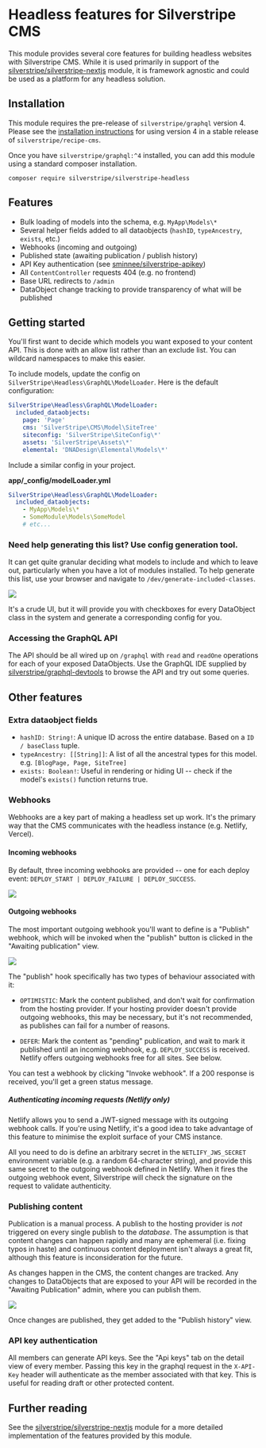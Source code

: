# Headless features for Silverstripe CMS

This module provides several core features for building headless
websites with Silverstripe CMS. While it is used primarily in support of the [silverstripe/silverstripe-nextjs](https://github.com/silverstripe/silverstripe-nextjs) module, it is framework agnostic and could be used
as a platform for any headless solution.

## Installation

This module requires the pre-release of `silverstripe/graphql` version 4. Please see
the [installation instructions](https://docs.silverstripe.org/en/4/developer_guides/graphql/getting_started/) for using version 4 in a stable release of `silverstripe/recipe-cms`.

Once you have `silverstripe/graphql:^4` installed, you can add this module
using a standard composer installation.

```
composer require silverstripe/silverstripe-headless
```

## Features

* Bulk loading of models into the schema, e.g. `MyApp\Models\*`
* Several helper fields added to all dataobjects (`hashID`, `typeAncestry`, `exists`, etc.)
* Webhooks (incoming and outgoing)
* Published state (awaiting publication / publish history)
* API Key authentication (see [sminnee/silverstripe-apikey](https://github.com/sminnee/silverstripe-apikey))
* All `ContentController` requests 404 (e.g. no frontend)
* Base URL redirects to `/admin`
* DataObject change tracking to provide transparency of what will be published


## Getting started

You'll first want to decide which models you want exposed to your content API. This is done with an allow list rather than an exclude list. You can 
wildcard namespaces to make this easier.

To include models, update the config on `SilverStripe\Headless\GraphQL\ModelLoader`. Here is the default configuration:

```yaml
SilverStripe\Headless\GraphQL\ModelLoader:
  included_dataobjects:
    page: 'Page'
    cms: 'SilverStripe\CMS\Model\SiteTree'
    siteconfig: 'SilverStripe\SiteConfig\*'
    assets: 'SilverStripe\Assets\*'
    elemental: 'DNADesign\Elemental\Models\*'
```

Include a similar config in your project.

**app/_config/modelLoader.yml**
```yaml
SilverStripe\Headless\GraphQL\ModelLoader:
  included_dataobjects:
    - MyApp\Models\*
    - SomeModule\Models\SomeModel
    # etc...
```

### Need help generating this list? Use config generation tool.

It can get quite granular deciding what models to include and which to leave out, particularly when you have a lot of modules installed. To help generate this list, use your browser and navigate to `/dev/generate-included-classes`. 

<img src="https://raw.githubusercontent.com/silverstripe/silverstripe-headless/main/screeenshots/generate_classes.png" />

It's a crude UI, but it will provide you with checkboxes for every DataObject class in the system and generate a corresponding config for you.

### Accessing the GraphQL API

The API should be all wired up on `/graphql` with `read` and `readOne` operations for each of your exposed DataObjects. Use the GraphQL IDE supplied by [silverstripe/graphql-devtools](https://github.com/silverstripe/graphql-devtools) to browse the API and try out some queries.

## Other features

### Extra dataobject fields

* `hashID: String!`: A unique ID across the entire database. Based on a `ID / baseClass` tuple.
* `typeAncestry: [[String]]`: A list of all the ancestral types for this model. e.g. `[BlogPage, Page, SiteTree]`
* `exists: Boolean!`: Useful in rendering or hiding UI -- check if the model's `exists()` function returns true.

### Webhooks

Webhooks are a key part of making a headless set up work. It's the primary way that the CMS communicates with the headless instance (e.g. Netlify, Vercel).

#### Incoming webhooks

By default, three incoming webhooks are provided -- one for each deploy event: `DEPLOY_START | DEPLOY_FAILURE | DEPLOY_SUCCESS`.

<img src="https://raw.githubusercontent.com/silverstripe/silverstripe-headless/main/screeenshots/incoming_webhooks.png" />

#### Outgoing webhooks

The most important outgoing webhook you'll want to define is a "Publish" webhook, which will be invoked when the
"publish" button is clicked in the "Awaiting publication" view.

<img src="https://raw.githubusercontent.com/silverstripe/silverstripe-headless/main/screeenshots/outgoing_webhooks.png" />

The "publish" hook specifically has two types of behaviour associated with it:

* `OPTIMISTIC`: Mark the content published, and don't wait for confirmation from the hosting provider. If your hosting provider doesn't provide outgoing webhooks, this may be necessary, but it's not recommended, as publishes can fail for a number of reasons.

* `DEFER`: Mark the content as "pending" publication, and wait to mark it published until an incoming webhook, e.g. `DEPLOY_SUCCESS` is received. Netlify offers outgoing webhooks free for all sites. See below.

You can test a webhook by clicking "Invoke webhook". If a 200 response is received, you'll get a green status message.


##### Authenticating incoming requests (Netlify only)

Netlify allows you to send a JWT-signed message with its outgoing webhook calls. If you're using Netlify, it's a good
idea to take advantage of this feature to minimise the exploit surface of your CMS instance. 

All you need to do is define an arbitrary secret in the `NETLIFY_JWS_SECRET` environment variable (e.g. a random 64-character string), and provide this same secret to the outgoing webhook defined in Netlify. When it fires the outgoing webhook event, Silverstripe will check the signature on the request to validate authenticity.

### Publishing content

Publication is a manual process. A publish to the hosting provider is _not_ triggered on every single publish to the _database_. The assumption is that content changes can happen rapidly and many are ephemeral (i.e. fixing typos in haste) and continuous content deployment isn't always a great fit, although this feature is inconsideration for the future.

As changes happen in the CMS, the content changes are tracked. Any changes to DataObjects that are exposed to your API
will be recorded in the "Awaiting Publication" admin, where you can publish them.

<img src="https://raw.githubusercontent.com/silverstripe/silverstripe-headless/main/screeenshots/awaiting_publication.png" />

Once changes are published, they get added to the "Publish history" view.

### API key authentication

All members can generate API keys. See the "Api keys" tab on the detail view of every member. Passing this key in the graphql request in the `X-API-Key` header will authenticate as the member associated with that key. This is useful
for reading draft or other protected content.

## Further reading

See the [silverstripe/silverstripe-nextjs](https://github.com/silverstripe/silverstripe-nextjs) module for a more detailed implementation of the features provided by this module.

